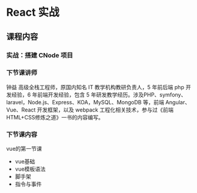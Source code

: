 # React 实战


## 课程内容
### 实战：搭建 CNode 项目

### 下节课讲师
钟益
高级全栈工程师，原国内知名 IT 教学机构教研负责人，5 年前后端 php 开发经验，6 年前端开发经验，包含 5 年研发教学经历。涉及PHP、symfony、laravel，Node.js、Express、KOA，MySQL、MongoDB 等，前端 Angular、Vue、React 开发框架，以及 webpack 工程化相关技术，参与过《前端HTML+CSS修炼之道》一书的内容编写。

### 下节课内容
vue的第一节课
- vue基础
- vue模板语法
- 脚手架
- 指令与事件